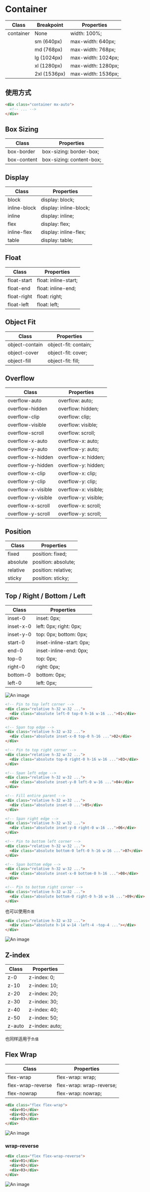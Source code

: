 # Container

| Class     | Breakpoint   | Properties         |
| --------- | ------------ | ------------------ |
| container | None         | width: 100%;       |
|           | sm (640px)   | max-width: 640px;  |
|           | md (768px)   | max-width: 768px;  |
|           | lg (1024px)  | max-width: 1024px; |
|           | xl (1280px)  | max-width: 1280px; |
|           | 2xl (1536px) | max-width: 1536px; |

## 使用方式

```html
<div class="container mx-auto">
  <!-- ... -->
</div>
```

## Box Sizing

| Class       | Properties               |
| ----------- | ------------------------ |
| box-border  | box-sizing: border-box;  |
| box-content | box-sizing: content-box; |

## Display

| Class        | Properties             |
| ------------ | ---------------------- |
| block        | display: block;        |
| inline-block | display: inline-block; |
| inline       | display: inline;       |
| flex         | display: flex;         |
| inline-flex  | display: inline-flex;  |
| table        | display: table;        |

## Float

| Class       | Properties           |
| ----------- | -------------------- |
| float-start | float: inline-start; |
| float-end   | float: inline-end;   |
| float-right | float: right;        |
| float-left  | float: left;         |


## Object Fit

| Class          | Properties           |
| -------------- | -------------------- |
| object-contain | object-fit: contain; |
| object-cover   | object-fit: cover;   |
| object-fill    | object-fit: fill;    |

## Overflow

| Class              | Properties           |
| ------------------ | -------------------- |
| overflow-auto      | overflow: auto;      |
| overflow-hidden    | overflow: hidden;    |
| overflow-clip      | overflow: clip;      |
| overflow-visible   | overflow: visible;   |
| overflow-scroll    | overflow: scroll;    |
| overflow-x-auto    | overflow-x: auto;    |
| overflow-y-auto    | overflow-y: auto;    |
| overflow-x-hidden  | overflow-x: hidden;  |
| overflow-y-hidden  | overflow-y: hidden;  |
| overflow-x-clip    | overflow-x: clip;    |
| overflow-y-clip    | overflow-y: clip;    |
| overflow-x-visible | overflow-x: visible; |
| overflow-y-visible | overflow-y: visible; |
| overflow-x-scroll  | overflow-x: scroll;  |
| overflow-y-scroll  | overflow-y: scroll;  |

## Position

| Class    | Properties          |
| -------- | ------------------- |
| fixed    | position: fixed;    |
| absolute | position: absolute; |
| relative | position: relative; |
| sticky   | position: sticky;   |

## Top / Right / Bottom / Left

| Class     | Properties               |
| --------- | ------------------------ |
| inset-0   | inset: 0px;              |
| inset-x-0 | left: 0px; right: 0px;   |
| inset-y-0 | top: 0px; bottom: 0px;   |
| start-0   | inset-inline-start: 0px; |
| end-0     | inset-inline-end: 0px;   |
| top-0     | top: 0px;                |
| right-0   | right: 0px;              |
| bottom-0  | bottom: 0px;             |
| left-0    | left: 0px;               |

![An image](../images/common/basic-1.png)

```html
<!-- Pin to top left corner -->
<div class="relative h-32 w-32 ...">
  <div class="absolute left-0 top-0 h-16 w-16 ...">01</div>
</div>

<!-- Span top edge -->
<div class="relative h-32 w-32 ...">
  <div class="absolute inset-x-0 top-0 h-16 ...">02</div>
</div>

<!-- Pin to top right corner -->
<div class="relative h-32 w-32 ...">
  <div class="absolute top-0 right-0 h-16 w-16 ...">03</div>
</div>

<!-- Span left edge -->
<div class="relative h-32 w-32 ...">
  <div class="absolute inset-y-0 left-0 w-16 ...">04</div>
</div>

<!-- Fill entire parent -->
<div class="relative h-32 w-32 ...">
  <div class="absolute inset-0 ...">05</div>
</div>

<!-- Span right edge -->
<div class="relative h-32 w-32 ...">
  <div class="absolute inset-y-0 right-0 w-16 ...">06</div>
</div>

<!-- Pin to bottom left corner -->
<div class="relative h-32 w-32 ...">
  <div class="absolute bottom-0 left-0 h-16 w-16 ...">07</div>
</div>

<!-- Span bottom edge -->
<div class="relative h-32 w-32 ...">
  <div class="absolute inset-x-0 bottom-0 h-16 ...">08</div>
</div>

<!-- Pin to bottom right corner -->
<div class="relative h-32 w-32 ...">
  <div class="absolute bottom-0 right-0 h-16 w-16 ...">09</div>
</div>
```

也可以使用`负值`

```html
<div class="relative h-32 w-32 ...">
  <div class="absolute h-14 w-14 -left-4 -top-4 ..."></div>
</div>
```

![An image](../images/common/basic-2.png)

## Z-index

| Class  | Properties     |
| ------ | -------------- |
| z-0    | z-index: 0;    |
| z-10   | z-index: 10;   |
| z-20   | z-index: 20;   |
| z-30   | z-index: 30;   |
| z-40   | z-index: 40;   |
| z-50   | z-index: 50;   |
| z-auto | z-index: auto; |

也同样适用于`负值`

## Flex Wrap

| Class             | Properties               |
| ----------------- | ------------------------ |
| flex-wrap         | flex-wrap: wrap;         |
| flex-wrap-reverse | flex-wrap: wrap-reverse; |
| flex-nowrap       | flex-wrap: nowrap;       |

```html
<div class="flex flex-wrap">
  <div>01</div>
  <div>02</div>
  <div>03</div>
</div>
```

![An image](../images/common/basic-3.png)

### wrap-reverse

```html
<div class="flex flex-wrap-reverse">
  <div>01</div>
  <div>02</div>
  <div>03</div>
</div>
```

![An image](../images/common/basic-4.png)